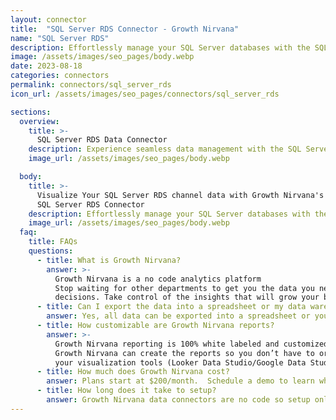 ```yaml
---
layout: connector
title:  "SQL Server RDS Connector - Growth Nirvana"
name: "SQL Server RDS"
description: Effortlessly manage your SQL Server databases with the SQL Server RDS connector. Utilize the flexibility and scalability of Amazon RDS to easily deploy, scale, and maintain your databases. Streamline your database management process and ensure high performance and reliability for your applications.
image: /assets/images/seo_pages/body.webp
date: 2023-08-18
categories: connectors
permalink: connectors/sql_server_rds
icon_url: /assets/images/seo_pages/connectors/sql_server_rds

sections:
  overview:
    title: >-
      SQL Server RDS Data Connector
    description: Experience seamless data management with the SQL Server RDS connector. Easily deploy, scale, and maintain your SQL Server databases in the cloud. Leverage the power of Amazon RDS for high availability, automated backups, and reliable performance. Streamline your database operations and focus on delivering value to your business.
    image_url: /assets/images/seo_pages/body.webp

  body:
    title: >-
      Visualize Your SQL Server RDS channel data with Growth Nirvana's
      SQL Server RDS Connector
    description: Effortlessly manage your SQL Server databases with the SQL Server RDS connector. Utilize the flexibility and scalability of Amazon RDS to easily deploy, scale, and maintain your databases. Streamline your database management process and ensure high performance and reliability for your applications.
    image_url: /assets/images/seo_pages/body.webp
  faq:
    title: FAQs
    questions:
      - title: What is Growth Nirvana?
        answer: >-
          Growth Nirvana is a no code analytics platform 
          Stop waiting for other departments to get you the data you need to make critical business 
          decisions. Take control of the insights that will grow your business.
      - title: Can I export the data into a spreadsheet or my data warehouse?
        answer: Yes, all data can be exported into a spreadsheet or your data warehouse (Google BigQuery, AWS, Snowflake, Azure, etc)
      - title: How customizable are Growth Nirvana reports?
        answer: >-
          Growth Nirvana reporting is 100% white labeled and customized to your specifications.
          Growth Nirvana can create the reports so you don’t have to or you can connect
          your visualization tools (Looker Data Studio/Google Data Studio, Tableau, PowerBI, etc) to Growth Nirvana.
      - title: How much does Growth Nirvana cost?
        answer: Plans start at $200/month.  Schedule a demo to learn what plan is best for you.
      - title: How long does it take to setup?
        answer: Growth Nirvana data connectors are no code so setup only requires a few clicks.
---
```

